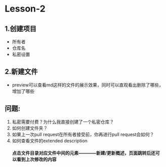 # Lesson-2

## 1.创建项目
  * 所有者
  * 仓库名
  * 私密设置

## 2.新建文件
  * preview可以查看md这样的文件的展示效果，同时可以直观看出删除了哪些，增加了哪些




## 问题:
  1. 私密需要付费？为什么我直接创建了一个私密仓库？
  2. 如何创建文件夹？
  3. 如果上一次pull request在所有者接受前，你再进行pull request会如何？
  4. 如何查看文件的extended description
      #### 点击文件目录对应文件中间的元素————新建/更新概述，页面跳转后还可以看到上次修改的内容
  
